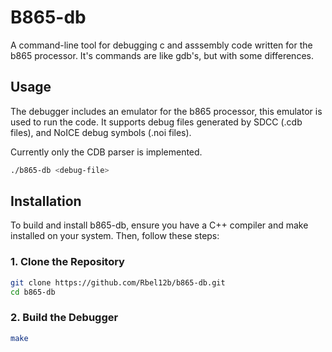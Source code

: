 # B865-db

A command-line tool for debugging c and asssembly code written for the b865 processor.
It's commands are like gdb's, but with some differences.

## Usage

The debugger includes an emulator for the b865 processor, this emulator is used to run the code.
It supports debug files generated by SDCC (.cdb files), and NoICE debug symbols (.noi files).

Currently only the CDB parser is implemented.

```bash
./b865-db <debug-file>
```

## Installation

To build and install b865-db, ensure you have a C++ compiler and make installed on your system. Then, follow these steps:

### 1. Clone the Repository

```bash
git clone https://github.com/Rbel12b/b865-db.git
cd b865-db
```

### 2. Build the Debugger

```bash
make
```
